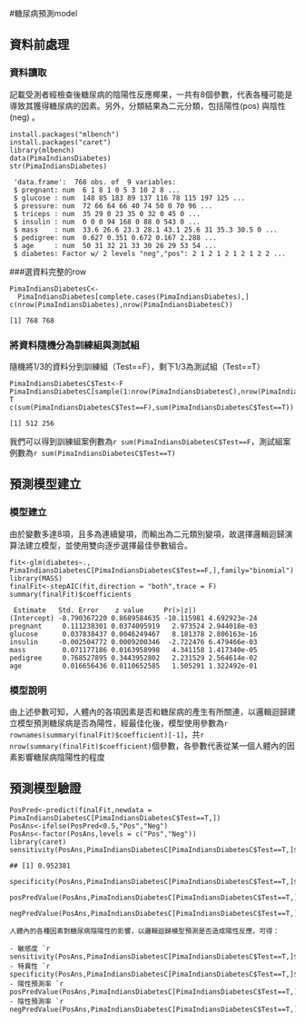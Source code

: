 #糖尿病預測model

## 資料前處理

### 資料讀取

記載受測者經檢查後糖尿病的陰陽性反應椰果，一共有8個參數，代表各種可能是導致其獲得糖尿病的因素。另外，分類結果為二元分類，包括陽性(pos) 與陰性 (neg) 。

```{r message=F,warning=F}
install.packages("mlbench")
install.packages("caret")
library(mlbench)
data(PimaIndiansDiabetes) 
str(PimaIndiansDiabetes) 
```
```{r message=F,warning=F}
 'data.frame':	768 obs. of  9 variables:
 $ pregnant: num  6 1 8 1 0 5 3 10 2 8 ...
 $ glucose : num  148 85 183 89 137 116 78 115 197 125 ...
 $ pressure: num  72 66 64 66 40 74 50 0 70 96 ...
 $ triceps : num  35 29 0 23 35 0 32 0 45 0 ...
 $ insulin : num  0 0 0 94 168 0 88 0 543 0 ...
 $ mass    : num  33.6 26.6 23.3 28.1 43.1 25.6 31 35.3 30.5 0 ...
 $ pedigree: num  0.627 0.351 0.672 0.167 2.288 ...
 $ age     : num  50 31 32 21 33 30 26 29 53 54 ...
 $ diabetes: Factor w/ 2 levels "neg","pos": 2 1 2 1 2 1 2 1 2 2 ...
```
###選資料完整的row
```{r}
PimaIndiansDiabetesC<-
  PimaIndiansDiabetes[complete.cases(PimaIndiansDiabetes),]
c(nrow(PimaIndiansDiabetes),nrow(PimaIndiansDiabetesC))
```
```{r}
[1] 768 768
```
### 將資料隨機分為訓練組與測試組

隨機將1/3的資料分到訓練組（Test==F），剩下1/3為測試組（Test==T）

```{r}
PimaIndiansDiabetesC$Test<-F 
PimaIndiansDiabetesC[sample(1:nrow(PimaIndiansDiabetesC),nrow(PimaIndiansDiabetesC)/3),]$Test<-T 
c(sum(PimaIndiansDiabetesC$Test==F),sum(PimaIndiansDiabetesC$Test==T)) 
```
```{r message=F,warning=F}
[1] 512 256
```
我們可以得到訓練組案例數為`r sum(PimaIndiansDiabetesC$Test==F`，測試組案例數為`r sum(PimaIndiansDiabetesC$Test==T)`

## 預測模型建立

### 模型建立
   
由於變數多達8項，且多為連續變項，而輸出為二元類別變項，故選擇邏輯迴歸演算法建立模型，並使用雙向逐步選擇最佳參數組合。

```{r warning=F,message=F}
fit<-glm(diabetes~., PimaIndiansDiabetesC[PimaIndiansDiabetesC$Test==F,],family="binomial")
library(MASS)
finalFit<-stepAIC(fit,direction = "both",trace = F)
summary(finalFit)$coefficients
```
```{r warning=F,message=F}
 Estimate   Std. Error    z value     Pr(>|z|)
(Intercept) -8.790367220 0.8689584635 -10.115981 4.692923e-24
pregnant     0.111238301 0.0374095919   2.973524 2.944018e-03
glucose      0.037838437 0.0046249467   8.181378 2.806163e-16
insulin     -0.002504772 0.0009200346  -2.722476 6.479466e-03
mass         0.071177186 0.0163958998   4.341158 1.417340e-05
pedigree     0.768527895 0.3443952802   2.231529 2.564614e-02
age          0.016656436 0.0110652585   1.505291 1.322492e-01
```
### 模型說明

由上述參數可知，人體內的各項因素是否和糖尿病的產生有所關連，以邏輯迴歸建立模型預測糖尿病是否為陽性，經最佳化後，模型使用參數為`r rownames(summary(finalFit)$coefficient)[-1]`，共`r nrow(summary(finalFit)$coefficient)`個參數，各參數代表從某一個人體內的因素影響糖尿病陰陽性的程度
 
## 預測模型驗證

```{r warning=F,message=F,fig.height=4.5}
PosPred<-predict(finalFit,newdata = PimaIndiansDiabetesC[PimaIndiansDiabetesC$Test==T,])
PosAns<-ifelse(PosPred<0.5,"Pos","Neg")
PosAns<-factor(PosAns,levels = c("Pos","Neg"))
library(caret)
sensitivity(PosAns,PimaIndiansDiabetesC[PimaIndiansDiabetesC$Test==T,]$diabetes)
```
```{r warning=F,message=F}
## [1] 0.952381
```
```{r warning=F,message=F}
specificity(PosAns,PimaIndiansDiabetesC[PimaIndiansDiabetesC$Test==T,]$diabetes)
```
```{r warning=F,message=F}
posPredValue(PosAns,PimaIndiansDiabetesC[PimaIndiansDiabetesC$Test==T,]$diabetes)
```
```{r warning=F,message=F}
negPredValue(PosAns,PimaIndiansDiabetesC[PimaIndiansDiabetesC$Test==T,]$diabetes)
```
```{r warning=F,message=F}
人體內的各種因素對糖尿病陰陽性的影響，以邏輯迴歸模型預測是否造成陽性反應，可得：

- 敏感度 `r sensitivity(PosAns,PimaIndiansDiabetesC[PimaIndiansDiabetesC$Test==T,]$Class)*100`%= 
- 特異性 `r specificity(PosAns,PimaIndiansDiabetesC[PimaIndiansDiabetesC$Test==T,]$Class)*100`%=
- 陽性預測率 `r posPredValue(PosAns,PimaIndiansDiabetesC[PimaIndiansDiabetesC$Test==T,]$Class)*100`%=
- 陰性預測率 `r negPredValue(PosAns,PimaIndiansDiabetesC[PimaIndiansDiabetesC$Test==T,]$Class)*100`%=
```
